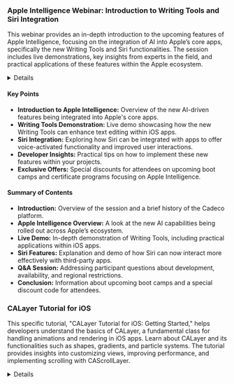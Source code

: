 ### Apple Intelligence Webinar: Introduction to Writing Tools and Siri Integration
This webinar provides an in-depth introduction to the upcoming features of Apple Intelligence, focusing on the integration of AI into Apple’s core apps, specifically the new Writing Tools and Siri functionalities. The session includes live demonstrations, key insights from experts in the field, and practical applications of these features within the Apple ecosystem.

<details>

**URL:** https://6286470.fs1.hubspotusercontent-na1.net/hubfs/6286470/magnets-workshops-webinars/Apple%20Intelligence%20Webinar%20Edited.mp4

**Published:** 2024-08-30

**Duration:** 30 minutes

**Creators:** `Sandra Groushoff`, `Emod [Last Name]` (Note: Replace with the correct last name if known)

**Tags:**  
`Apple Intelligence`, `iOS Development`, `Siri Integration`, `AI Tools`, `Writing Tools`

</details>

#### Key Points
- **Introduction to Apple Intelligence:** Overview of the new AI-driven features being integrated into Apple's core apps.
- **Writing Tools Demonstration:** Live demo showcasing how the new Writing Tools can enhance text editing within iOS apps.
- **Siri Integration:** Exploring how Siri can be integrated with apps to offer voice-activated functionality and improved user interactions.
- **Developer Insights:** Practical tips on how to implement these new features within your projects.
- **Exclusive Offers:** Special discounts for attendees on upcoming boot camps and certificate programs focusing on Apple Intelligence.

#### Summary of Contents
- **Introduction:** Overview of the session and a brief history of the Cadeco platform.
- **Apple Intelligence Overview:** A look at the new AI capabilities being rolled out across Apple’s ecosystem.
- **Live Demo:** In-depth demonstration of Writing Tools, including practical applications within iOS apps.
- **Siri Features:** Explanation and demo of how Siri can now interact more effectively with third-party apps.
- **Q&A Session:** Addressing participant questions about development, availability, and regional restrictions.
- **Conclusion:** Information about upcoming boot camps and a special discount code for attendees.

<LinkCard title="Watch Full Webinar" href="https://6286470.fs1.hubspotusercontent-na1.net/hubfs/6286470/magnets-workshops-webinars/Apple%20Intelligence%20Webinar%20Edited.mp4" />

### CALayer Tutorial for iOS

This specific tutorial, "CALayer Tutorial for iOS: Getting Started," helps developers understand the basics of CALayer, a fundamental class for handling animations and rendering in iOS apps. Learn about CALayer and its functionalities such as shapes, gradients, and particle systems. The tutorial provides insights into customizing views, improving performance, and implementing scrolling with CAScrollLayer.

<details>
**URL:** https://www.kodeco.com/10317653-calayer-tutorial-for-ios-getting-started

**Authors:** `Kodeco Team`

**Complexity Levels:**
   - **Beginner:** 50%
   - **Intermediate:** 30%
   - **Advanced:** 20%

**Frequency of Posting:** Weekly

**Types of Content:**
   - **Tutorials:** 70% (Step-by-step guides)
   - **Articles:** 20% (In-depth articles)
   - **Courses:** 10% (Structured learning paths)

**Additional Features:**
   - **Playlists:** Curated playlists for structured learning.
   - **Forums:** Community support and discussion.
</details>

<LinkCard title="Visit Course" href="https://www.kodeco.com/10317653-calayer-tutorial-for-ios-getting-started/" />